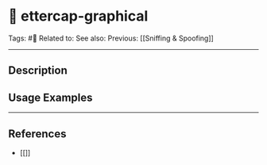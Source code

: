 # 💢 ettercap-graphical
Tags: #💢
Related to: 
See also: 
Previous: [[Sniffing & Spoofing]]

---
## Description


## Usage Examples


---
## References
- [[]]